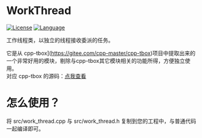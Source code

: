 # WorkThread

[![License](https://img.shields.io/badge/License-MIT-green.svg)](LICENSE)
[![Language](https://img.shields.io/badge/language-c++11-red.svg)](https://en.cppreference.com/)

工作线程类，以独立的线程接收委派的任务。

它是从 cpp-tbox](https://gitee.com/cpp-master/cpp-tbox)项目中提取出来的一个非常好用的模块，剔除与cpp-tbox其它模块相关的功能所得，方便独立使用。  
对应 cpp-tbox 的源码：[点我查看](https://gitee.com/cpp-master/cpp-tbox/blob/master/modules/eventx/work_thread.h)

# 怎么使用？
将 src/work_thread.cpp 与 src/work_thread.h 复制到您的工程中，与普通代码一起编译即可。